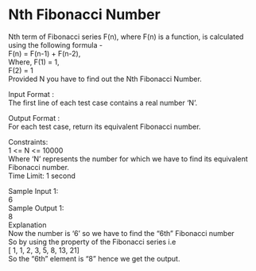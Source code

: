 # Nth Fibonacci Number



Nth term of Fibonacci series F(n), where F(n) is a function, is calculated using the following formula -              
    F(n) = F(n-1) + F(n-2),          
    Where, F(1) =  1,          
           F(2) = 1          
Provided N you have to find out the Nth Fibonacci Number.         

Input Format :         
The first line of each test case contains a real number ‘N’.       

Output Format :         
For each test case, return its equivalent Fibonacci number.      

Constraints:           
1 <= N <= 10000            
Where ‘N’ represents the number for which we have to find its equivalent Fibonacci number.            
Time Limit: 1 second        

Sample Input 1:        
6        
Sample Output 1:        
8          
Explanation        
Now the number is ‘6’ so we have to find the “6th” Fibonacci number           
So by using the property of the Fibonacci series i.e         
[ 1, 1, 2, 3, 5, 8, 13, 21]         
So the “6th” element is “8” hence we get the output.       

